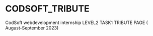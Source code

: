 # CODSOFT_TRIBUTE
CodSoft webdevelopment internship LEVEL2 TASK1 TRIBUTE PAGE ( August-September 2023)
